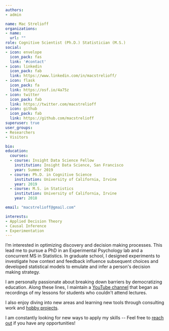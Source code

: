 ```yaml
---
authors:
- admin

name: Mac Strelioff
organizations:
- name: 
  url: ""
role: Cognitive Scientist (Ph.D.) Statistician (M.S.)
social:
- icon: envelope
  icon_pack: fas
  link: '#contact'
- icon: linkedin
  icon_pack: fab
  link: https://www.linkedin.com/in/macstrelioff/
- icon: flask
  icon_pack: fa
  link: https://osf.io/4a75z
- icon: twitter
  icon_pack: fab
  link: https://twitter.com/macstrelioff
- icon: github
  icon_pack: fab
  link: https://github.com/macstrelioff
superuser: true
user_groups:
- Researchers
- Visitors

bio: 
education:
  courses:
  - course: Insight Data Science Fellow
    institution: Insight Data Science, San Francisco
    year: Summer 2019
  - course: Ph.D. in Cognitive Science
    institution: University of California, Irvine
    year: 2019
  - course: M.S. in Statistics
    institution: University of California, Irvine
    year: 2018

email: "macstrelioff@gmail.com"

interests:
- Applied Decision Theory
- Causal Inference
- Experimentation
---
```


<!-- Work goals and interests -->
I’m interested in optimizing discovery and decision making processes. This lead me to pursue a PhD in an Experimental Psychology lab and a concurrent MS in Statistics. In graduate school, I designed experiments to investigate how context and feedback influence subsequent choices and developed statistical models to emulate and infer a person's decision making strategy.

<!-- Interesting passion -->
I am personally passionate about breaking down barriers by democratizing education. Along these lines, I maintain a [YouTube channel](https://www.youtube.com/channel/UC8KypaF6w6K0SO6KLvyst8w) that began as recordings of my lessons for students who couldn't attend lectures. 

<!-- more interesting passion -->
I also enjoy diving into new areas and learning new tools through consulting work and [hobby projects](https://macstrelioff.github.io/MacStrelioff/data-science/). 
<!-- call to action -->
I am constantly looking for new ways to apply my skills -- Feel free to [reach out](https://www.linkedin.com/in/macstrelioff/) if you have any opportunities!


<!--
old LI blurb
Experienced researcher with graduate degrees in cognitive science and statistics, and deep experience with: Bayesian modeling, decision theory, experimentation, machine learning. I'm primarily interested in experimentation and developing machine learning methods to automate real time decision making. 
-->

<!--
Lambda call:

Anaka. 

Role: 
- use zoom and slack
- outgrown airtable

Questions: 
- Broad carriculum or specific topics?
- - one instructor could do whole carriculum for a cohort. Could teach one or two areas. 
- already have carriculum developed, but do encourae instructors to work with program managers to create material or improvements as needed.
- DS anywhere from 20-50

- what would a class look like?
- all come in and do breakout rooms. 
- team leads like TAs -- 8 students per TL, 
- HW? 
- projects, probem sets, first part students being taught
- middle part, students work on projects
- last part they work on getting a job
- Job placement services? 
- - director of instructor
- - - program managers for each program (Ben Bulkie)
- - - 

- job placement -- two approaches, lambda lab team to work on capstones. 
- 

- next steps: probably early next week should hear back.

-->


<!--
TODO:

- update LinkedIn to match my personal website bio

- Work for HaaS / Peter
- Apply to Instacart
- Causal inference blog on the effect of debates on market prices in PI
- - diff in diff doesn't make sense
- - can't use synthetic control because there aren't other groups (could maybe use polls?)
- - Google's CI package (in R). 
- Prepare for Wealthfront
- - Brush up on hypothesis testing / things for technical phone screen
- - Learn about attribution models for Stripe and Wealthfront
- - maybe start here: https://agencyanalytics.com/blog/marketing-attribution-models

- Update website:
- - "Cracking the coding interview" Ch V to update project bios on webpage
- - Change bio as to not pidgeonhole myself? 
- - Change project descriptions to answer common interview questions 'tell me about X project'
- - Change bio page to be product focused
- - Refine DS fundamentals pages
- - Add video presentations of my work, and a video 'about me'

- 1 LI message a day
- - Elena Grewal, Ph.D., Head of Data Science at Airbnb (We're hiring!)

- 1 job application a day

- 1 DS video every 3 days
- - Google question one
- - About me (landing page on my channel)
- - Project descriptions
- - What is probability, really??
- - What is a probability mass function?
- - Behavioral questions (use general titles for these to attract a large audience)
- - How I Get Free Bitcoin With This Simple Python Script (And You Can Too!)

- DS Projects for my GitHub:
- - Intent modeling of AirBnb users, based on Pintrest intent modeling paper, but using an online model that updates the probability that a user is planning to book or not book, and infers where they are planning to book :D
- - - naieve bayes, or knn to get distributions of behavior, and maybe distributions of behavior conditional on previous behaviors (behavior transitions) for each class -- then use these to update probability of belonging to a class. 
- - Instacart, a item utility over time model applied to instacart data!
- - - so, model an increasing preference from a user for an item, based on 
- - - could help improve recommendations or target ads
- - - generatively, related to items being depleated or craved periodically
- - maybe intent modeling for the airbnb dataset?

- Causal Inference:
- - illness treatment, symptom, condition: https://www.kaggle.com/flaredown/flaredown-autoimmune-symptom-tracker/kernels
- - RTB paper collection: https://github.com/wnzhang/rtb-papers

- Programming:
- - Kaggle tutorials (https://www.kaggle.com/learn/overview)
- - Cracking the Coding Interview, put solutions on GitHub, walkthrough on YouTube
- - something on quantopian? Work through their python tutorials?

-->





